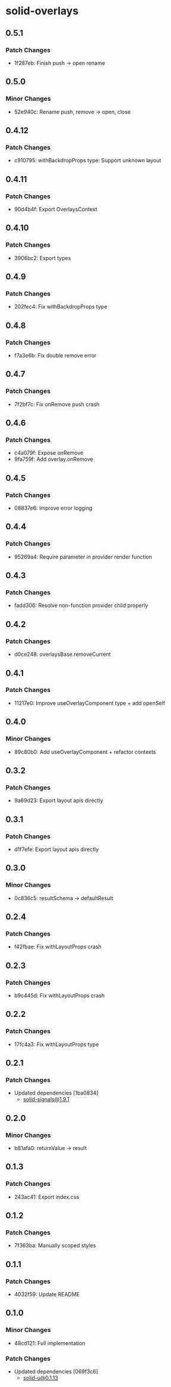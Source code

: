 # solid-overlays

## 0.5.1

### Patch Changes

- 1f287eb: Finish push -> open rename

## 0.5.0

### Minor Changes

- 52e940c: Rename push, remove -> open, close

## 0.4.12

### Patch Changes

- c910795: withBackdropProps type: Support unknown layout

## 0.4.11

### Patch Changes

- 90d4b4f: Export OverlaysContext

## 0.4.10

### Patch Changes

- 3906bc2: Export types

## 0.4.9

### Patch Changes

- 202fec4: Fix withBackdropProps type

## 0.4.8

### Patch Changes

- f7a3e6b: Fix double remove error

## 0.4.7

### Patch Changes

- 7f2bf7c: Fix onRemove push crash

## 0.4.6

### Patch Changes

- c4a079f: Expose onRemove
- 9fa759f: Add overlay.onRemove

## 0.4.5

### Patch Changes

- 08837e6: Improve error logging

## 0.4.4

### Patch Changes

- 95269a4: Require parameter in provider render function

## 0.4.3

### Patch Changes

- fadd306: Resolve non-function provider child properly

## 0.4.2

### Patch Changes

- d0ce248: overlaysBase.removeCurrent

## 0.4.1

### Patch Changes

- 11217e0: Improve useOverlayComponent type + add openSelf

## 0.4.0

### Minor Changes

- 89c80b0: Add useOverlayComponent + refactor contexts

## 0.3.2

### Patch Changes

- 9a69d23: Export layout apis directly

## 0.3.1

### Patch Changes

- d1f7efe: Export layout apis directly

## 0.3.0

### Minor Changes

- 0c836c5: resultSchema -> defaultResult

## 0.2.4

### Patch Changes

- f42fbae: Fix withLayoutProps crash

## 0.2.3

### Patch Changes

- b9c445d: Fix withLayoutProps crash

## 0.2.2

### Patch Changes

- 17fc4a3: Fix withLayoutProps type

## 0.2.1

### Patch Changes

- Updated dependencies [1ba0834]
  - solid-signals@1.9.1

## 0.2.0

### Minor Changes

- b81afa0: returnValue -> result

## 0.1.3

### Patch Changes

- 243ac41: Export index.css

## 0.1.2

### Patch Changes

- 7f363ba: Manually scoped styles

## 0.1.1

### Patch Changes

- 4032f59: Update README

## 0.1.0

### Minor Changes

- 48cd121: Full implementation

### Patch Changes

- Updated dependencies [069f3c6]
  - solid-u@0.1.13
